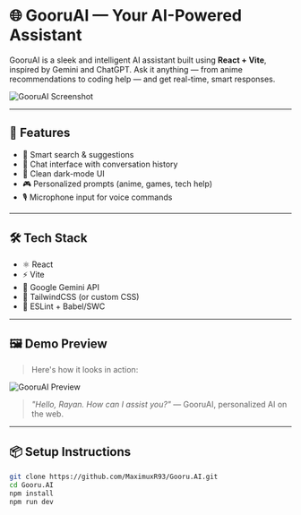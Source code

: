 # 🌐 GooruAI — Your AI-Powered Assistant

GooruAI is a sleek and intelligent AI assistant built using **React + Vite**, inspired by Gemini and ChatGPT. Ask it anything — from anime recommendations to coding help — and get real-time, smart responses.

![GooruAI Screenshot](./assets/demo_screenshot.png)

---

## 🚀 Features

- 🔎 Smart search & suggestions
- 💬 Chat interface with conversation history
- 🎨 Clean dark-mode UI
- 🎮 Personalized prompts (anime, games, tech help)
- 🎙️ Microphone input for voice commands

---

## 🛠️ Tech Stack

- ⚛️ React
- ⚡ Vite
- 🧠 Google Gemini API
- 🎨 TailwindCSS (or custom CSS)
- 🧪 ESLint + Babel/SWC

---

## 🖼 Demo Preview

> Here's how it looks in action:

![GooruAI Preview](./assets/demo_screenshot.png)

> _"Hello, Rayan. How can I assist you?"_ — GooruAI, personalized AI on the web.

---

## 📦 Setup Instructions

```bash
git clone https://github.com/MaximuxR93/Gooru.AI.git
cd Gooru.AI
npm install
npm run dev
